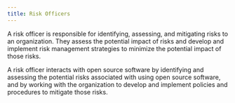 ```yaml
---
title: Risk Officers
---
```

A risk officer is responsible for identifying, assessing, and mitigating risks to an organization. They assess the potential impact of risks and develop and implement risk management strategies to minimize the potential impact of those risks.

A risk officer interacts with open source software by identifying and assessing the potential risks associated with using open source software, and by working with the organization to develop and implement policies and procedures to mitigate those risks.

